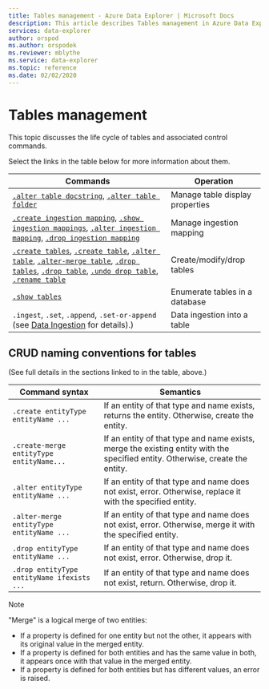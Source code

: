 ```yaml
---
title: Tables management - Azure Data Explorer | Microsoft Docs
description: This article describes Tables management in Azure Data Explorer.
services: data-explorer
author: orspod
ms.author: orspodek
ms.reviewer: mblythe
ms.service: data-explorer
ms.topic: reference
ms.date: 02/02/2020
---
```

# Tables management

This topic discusses the life cycle of tables and associated control commands.

Select the links in the table below for more information about them.

| Commands                                                                                                                 | Operation                       |
|--------------------------------------------------------------------------------------------------------------------------|---------------------------------|
| [`.alter table docstring`](altertabledocstring.md), [`.alter table folder`](/altertablefolder.md)                                                                                                                                                                                                   | Manage table display properties |
| [`.create ingestion mapping`](/createingestionmapping.md), [`.show ingestion mappings`](/showingestionmapping.md), [`.alter ingestion mapping`](/alteringestionmapping.md), [`.drop ingestion mapping`](/dropingestionmapping.md)                                                                    | Manage ingestion mapping        |
| [`.create tables`](/createtables.md), [`.create table`](/createtable.md), [`.alter table`](/altertable.md), [`.alter-merge table`](altermergetable.md), [`.drop tables`](/droptable.md), [`.drop table`](/droptable.md), [`.undo drop table`](/undodroptable.md), [`.rename table`](/renametable.md) | Create/modify/drop tables       |
| [`.show tables`](/showtables.md)                                                                                        | Enumerate tables in a database  |
| `.ingest`, `.set`, `.append`, `.set-or-append` (see [Data Ingestion](./data-ingestion/index.md) for details).)                                                                                                                                                                                      | Data ingestion into a table     |

## CRUD naming conventions for tables 
(See full details in the sections linked to in the table, above.)
 
| Command syntax                             | Semantics                                                                                                             |
|--------------------------------------------|-----------------------------------------------------------------------------------------------------------------------|
| `.create entityType entityName ...`        | If an entity of that type and name exists, returns the entity. Otherwise, create the entity.                          |
| `.create-merge entityType entityName...`   | If an entity of that type and name exists, merge the existing entity with the specified entity. Otherwise, create the entity. |
| `.alter entityType entityName ...`         | If an entity of that type and name does not exist, error. Otherwise, replace it with the specified entity.            |
| `.alter-merge entityType entityName ...`   | If an entity of that type and name does not exist, error. Otherwise, merge it with the specified entity.              |
| `.drop entityType entityName ...`          | If an entity of that type and name does not exist, error. Otherwise, drop it.                                         |
| `.drop entityType entityName ifexists ...` | If an entity of that type and name does not exist, return. Otherwise, drop it.                                        |
 
> [!NOTE]
> "Merge" is a logical merge of two entities:
>
> * If a property is defined for one entity but not the other, it appears with its original value in the merged entity.
> * If a property is defined for both entities and has the same value in both, it appears once with that value in the merged entity.
> * If a property is defined for both entities but has different values, an error is raised.